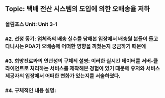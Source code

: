 ## Topic: 택배 전산 시스템의 도입에 의한 오배송율 저하
### 올림포스 Unit: Unit 3-1
### #2. 선정 동기: 업체측의 배송 실수를 당해본 입장에서 배송원 분들이 들고다니시는 PDA가 오배송에 어떠한 영향을 끼쳤는지 궁금하기 때문에
### #3. 희망진로와의 연관성의 구체적 설명: 이러한 실시간 데이터를 서버-클라이언트로 처리하는 서비스를 제작해본 경험이 있기 때문에 유저와 서비스 제공자의 입장에서 어떠한 변화가 있는지를 서술하였다.
### #4. 구체적인 내용 설명: 